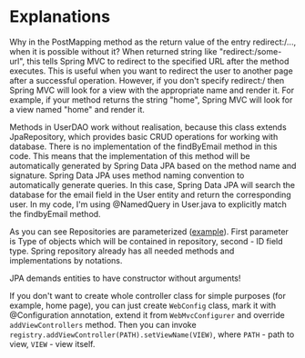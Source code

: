 # Explanations

Why in the PostMapping method as the return value of the entry redirect:/..., when it is possible without it? When returned string like "redirect:/some-url", this tells Spring MVC to redirect to the specified URL after the method executes. This is useful when you want to redirect the user to another page after a successful operation. However, if you don't specify redirect:/ then Spring MVC will look for a view with the appropriate name and render it. For example, if your method returns the string "home", Spring MVC will look for a view named "home" and render it.

Methods in UserDAO work without realisation, because this class extends JpaRepository, which provides basic CRUD operations for working with database. There is no implementation of the findByEmail method in this code. This means that the implementation of this method will be automatically generated by Spring Data JPA based on the method name and signature. Spring Data JPA uses method naming convention to automatically generate queries. In this case, Spring Data JPA will search the database for the email field in the User entity and return the corresponding user. In my code, I'm using @NamedQuery in User.java to explicitly match the findbyEmail method.

As you can see Repositories are parameterized ([example](/src/main/java/bar/data/OrderRepository.java)). First parameter is Type of objects which will be contained in repository, second - ID field type. Spring repository already has all needed methods and implementations by notations.

JPA demands entities to have constructor without arguments!

If you don't want to create whole controller class for simple purposes (for example, home page), you can just create `WebConfig` class, mark it with @Configuration annotation, extend it from `WebMvcConfigurer` and override `addViewControllers` method. Then you can invoke `registry.addViewController(PATH).setViewName(VIEW)`, where `PATH` - path to view, `VIEW` - view itself.
